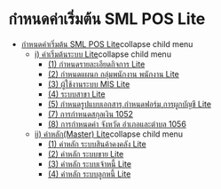 # กำหนดค่าเริ่มต้น SML POS Lite

  * [กำหนดค่าเริ่มต้น SML POS Lite](http://www.smlaccount.com/manual/?page_id=2126)collapse child menu
    * [i) ค่าเริ่มต้นระบบ Lite](http://www.smlaccount.com/manual/?page_id=3414)collapse child menu
      * [(1) กำหนดรายละเอียดกิจการ Lite](http://www.smlaccount.com/manual/?page_id=3418)
      * [(2) กำหนดแผนก กลุ่มพนักงาน พนักงาน Lite](http://www.smlaccount.com/manual/?page_id=3422)
      * [(3) ผู้ใช้งานระบบ MIS Lite](http://www.smlaccount.com/manual/?page_id=3426)
      * [(4) ระบบสาขา Lite](http://www.smlaccount.com/manual/?page_id=3430)
      * [(5) กำหนดรูปแบบเอกสาร,กำหนดฟอร์ม,การผูกบัญชี Lite](http://www.smlaccount.com/manual/?page_id=3434)
      * [(7) การกำหนดสกุลเงิน 1052](http://www.smlaccount.com/manual/?page_id=3438)
      * [(8) การกำหนดค่า จังหวัด อำเภอและตำบล 1056](http://www.smlaccount.com/manual/?page_id=3442)
    * [ii) ค่าหลัก(Master) Lite](http://www.smlaccount.com/manual/?page_id=3454)collapse child menu
      * [(1) ค่าหลัก ระบบสินค้าคงคลัง Lite](http://www.smlaccount.com/manual/?page_id=3458)
      * [(2) ค่าหลัก ระบบขาย Lite](http://www.smlaccount.com/manual/?page_id=3462)
      * [(3) ค่าหลัก ระบบเจ้าหนี้ Lite](http://www.smlaccount.com/manual/?page_id=3466)
      * [(4) ค่าหลัก ระบบลูกหนี้ Lite](http://www.smlaccount.com/manual/?page_id=3470)

